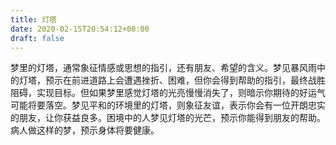 ```yaml
---
title: 灯塔
date: 2020-02-15T20:54:12+08:00
draft: false
---
```


梦里的灯塔，通常象征情感或思想的指引，还有朋友、希望的含义。梦见暴风雨中的灯塔，预示在前进道路上会遭遇挫折、困难，但你会得到帮助的指引，最终战胜阻碍，实现目标。但如果梦里感觉灯塔的光亮慢慢消失了，则暗示你期待的好运气可能将要落空。梦见平和的环境里的灯塔，则象征友谊，表示你会有一位开朗忠实的朋友，让你获益良多。困境中的人梦见灯塔的光芒，预示你能得到朋友的帮助。病人做这样的梦，预示身体将要健康。